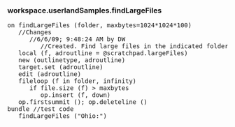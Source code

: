 ### workspace.userlandSamples.findLargeFiles
<pre>
on findLargeFiles (folder, maxbytes=1024*1024*100)
   //Changes
      //6/6/09; 9:48:24 AM by DW
         //Created. Find large files in the indicated folder. Default size is 100MB
   local (f, adroutline = @scratchpad.largeFiles)
   new (outlinetype, adroutline)
   target.set (adroutline)
   edit (adroutline)
   fileloop (f in folder, infinity)
      if file.size (f) > maxbytes
         op.insert (f, down)
   op.firstsummit (); op.deleteline ()
bundle //test code
   findLargeFiles ("Ohio:")

</pre>